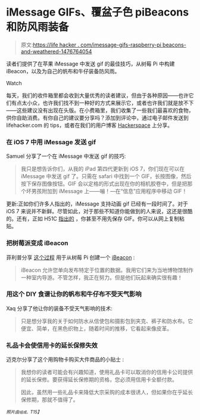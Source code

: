 # iMessage GIFs、覆盆子色 piBeacons 和防风雨装备

> 原文:[https://life hacker . com/imessage-gifs-raspberry-pi beacons-and-weathered-1476764054](https://lifehacker.com/imessage-gifs-raspberry-pibeacons-and-weatherproofed-1476764054)

读者们提供了在苹果 iMessage 中发送 gif 的最佳技巧，从树莓 Pi 中构建 iBeacon，以及为自己的帆布和牛仔装备防风雨。

Watch

每天，我们的收件箱里都会收到大量优秀的读者建议，但由于各种原因——也许它们有点太小众，也许我们找不到一种好的方式来展示它，或者也许我们就是放不下——这些建议没有出现在头版。在小费箱里，我们收集了一些我们最喜欢的食物，供你自助消费。有你自己的建议要分享吗？添加到评论中，通过电子邮件发送到 lifehacker.com 的 tips，或者在我们的用户博客 [Hackerspace](http://hackerspace.lifehacker.com) 上分享。

### 在 iOS 7 中用 iMessage 发送 gif

Samuel 分享了一个在 iMessage 中发送 gif 的技巧:

> 我只是想告诉你们，从我的 iPad 第四代更新到 iOS 7，你们现在可以在 iMessage 中发送 gif 了。只需在 safari 中找到一个 GIF，长按图像，然后按下保存图像按钮。GIF 会以定格的形式出现在你的相机胶卷中，但是把那个坏男孩附加到 iMessage 上——嘣！—在“信息”应用程序中移动 GIF！

更新:正如你们许多人指出的，iMessage 支持动画 gif 已经有一段时间了。对于 iOS 7 来说并不新鲜。尽管如此，对于那些不知道你能做到的人来说，这还是很酷的。还有，正如 H51C [指出的](https://lifehacker.com/1476890938) ，你甚至不用先保存 GIF。你可以从网上复制粘贴。

### 把树莓派变成 iBeacon

菲利普分享 [这个过程](http://learn.adafruit.com/pibeacon-ibeacon-with-a-raspberry-pi) 用于从树莓 Pi 创建一个 [iBeacon](http://learn.adafruit.com/pibeacon-ibeacon-with-a-raspberry-pi/what-is-ibeacon) :

> iBeacon 允许您单向发布特定于位置的数据。我用它们来为当地博物馆制作一种室内导游。不管怎样，我正在努力。但是他们玩起来确实很有趣！

### 用这个 DIY 食谱让你的帆布和牛仔布不受天气影响

Xaq 分享了他让你的装备不受天气影响的技术:

> 只是想分享我的关于如何防水从信使包和摄影包到夹克、裤子和防水布。它便宜、简单，在黑色织物上，随着时间的推移，它看起来像皮革。

### 礼品卡会使信用卡的延长保修失效

迈克尔分享了这个用购物卡购买大件商品的小贴士 :

> 我想你的读者可能会有兴趣知道，使用礼品卡可以取消你的信用卡公司提供的延长保修。要获得延长保修期的资格，您必须用信用卡全额付款。
> 
> 因此，虽然用一些礼品卡来降低大宗采购的成本很诱人，但如果你在乎延长保修期，那就不值得了。

*<small>照片由</small>*[*<small></small>*](https://secure.flickr.com/photos/lanielderts/)<small>*<small>组成。</small>T15】*</small>

<small></small>
